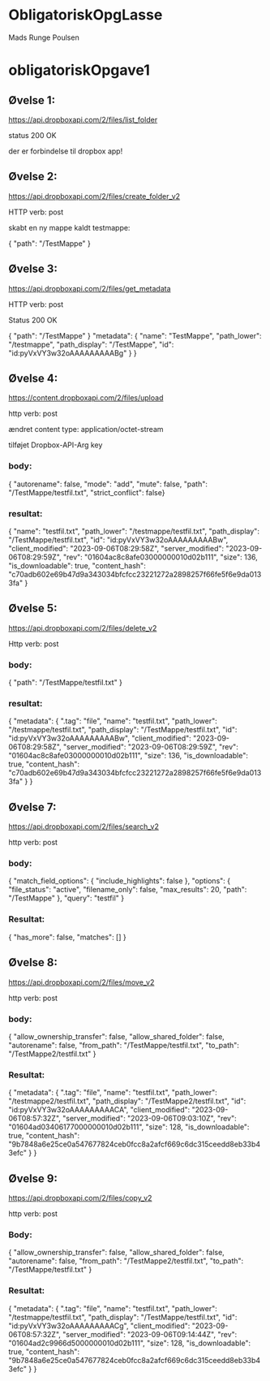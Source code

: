 # ObligatoriskOpgLasse

Mads Runge Poulsen
# obligatoriskOpgave1
## Øvelse 1: 
https://api.dropboxapi.com/2/files/list_folder

status 200 OK

der er forbindelse til dropbox app!

## Øvelse 2:
https://api.dropboxapi.com/2/files/create_folder_v2

HTTP verb: post

skabt en ny mappe kaldt testmappe:

{
    "path": "/TestMappe"
}
   

## Øvelse 3:
https://api.dropboxapi.com/2/files/get_metadata

HTTP verb: post

Status 200 OK

{
    "path": "/TestMappe"
}
 "metadata": {
        "name": "TestMappe",
        "path_lower": "/testmappe",
        "path_display": "/TestMappe",
        "id": "id:pyVxVY3w32oAAAAAAAAABg"
    }
}

## Øvelse 4: 
https://content.dropboxapi.com/2/files/upload

http verb: post

ændret content type: application/octet-stream

tilføjet Dropbox-API-Arg key

### body:
{    "autorename": false,    "mode": "add",    "mute": false,    "path": "/TestMappe/testfil.txt",    "strict_conflict": false}

### resultat:
{
    "name": "testfil.txt",
    "path_lower": "/testmappe/testfil.txt",
    "path_display": "/TestMappe/testfil.txt",
    "id": "id:pyVxVY3w32oAAAAAAAAABw",
    "client_modified": "2023-09-06T08:29:58Z",
    "server_modified": "2023-09-06T08:29:59Z",
    "rev": "01604ac8c8afe03000000010d02b111",
    "size": 136,
    "is_downloadable": true,
    "content_hash": "c70adb602e69b47d9a343034bfcfcc23221272a2898257f66fe5f6e9da0133fa"
}

## Øvelse 5: 
https://api.dropboxapi.com/2/files/delete_v2

Http verb: post

### body:

{
    "path": "/TestMappe/testfil.txt"
}

### resultat:
{
    "metadata": {
        ".tag": "file",
        "name": "testfil.txt",
        "path_lower": "/testmappe/testfil.txt",
        "path_display": "/TestMappe/testfil.txt",
        "id": "id:pyVxVY3w32oAAAAAAAAABw",
        "client_modified": "2023-09-06T08:29:58Z",
        "server_modified": "2023-09-06T08:29:59Z",
        "rev": "01604ac8c8afe03000000010d02b111",
        "size": 136,
        "is_downloadable": true,
        "content_hash": "c70adb602e69b47d9a343034bfcfcc23221272a2898257f66fe5f6e9da0133fa"
    }
}

## Øvelse 7:
https://api.dropboxapi.com/2/files/search_v2

http verb: post

### body:
{
    "match_field_options": {
        "include_highlights": false
    },
    "options": {
        "file_status": "active",
        "filename_only": false,
        "max_results": 20,
        "path": "/TestMappe"
    },
    "query": "testfil"
}

### Resultat: 
{
    "has_more": false,
    "matches": []
}

## Øvelse 8:
https://api.dropboxapi.com/2/files/move_v2

http verb: post

### body:
{
    "allow_ownership_transfer": false,
    "allow_shared_folder": false,
    "autorename": false,
    "from_path": "/TestMappe/testfil.txt",
    "to_path": "/TestMappe2/testfil.txt"
}

### Resultat:
{
    "metadata": {
        ".tag": "file",
        "name": "testfil.txt",
        "path_lower": "/testmappe2/testfil.txt",
        "path_display": "/TestMappe2/testfil.txt",
        "id": "id:pyVxVY3w32oAAAAAAAAACA",
        "client_modified": "2023-09-06T08:57:32Z",
        "server_modified": "2023-09-06T09:03:10Z",
        "rev": "01604ad03406177000000010d02b111",
        "size": 128,
        "is_downloadable": true,
        "content_hash": "9b7848a6e25ce0a547677824ceb0fcc8a2afcf669c6dc315ceedd8eb33b43efc"
    }
}

## Øvelse 9:
https://api.dropboxapi.com/2/files/copy_v2

http verb: post

### Body:
{
    "allow_ownership_transfer": false,
    "allow_shared_folder": false,
    "autorename": false,
      "from_path": "/TestMappe2/testfil.txt",
    "to_path": "/TestMappe/testfil.txt"
}

### Resultat:
{
    "metadata": {
        ".tag": "file",
        "name": "testfil.txt",
        "path_lower": "/testmappe/testfil.txt",
        "path_display": "/TestMappe/testfil.txt",
        "id": "id:pyVxVY3w32oAAAAAAAAACg",
        "client_modified": "2023-09-06T08:57:32Z",
        "server_modified": "2023-09-06T09:14:44Z",
        "rev": "01604ad2c9966d5000000010d02b111",
        "size": 128,
        "is_downloadable": true,
        "content_hash": "9b7848a6e25ce0a547677824ceb0fcc8a2afcf669c6dc315ceedd8eb33b43efc"
    }
}
